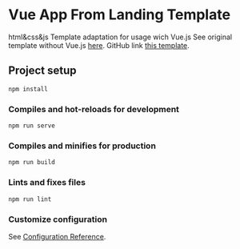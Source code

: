# Vue App From Landing Template

html&css&js Template adaptation for usage wich Vue.js
See original template without Vue.js [here](https://codworker.github.io/smart-watch-layout/).
GitHub link [this template](https://github.com/CodWorker/smart-watch-layout).

## Project setup
```
npm install
```

### Compiles and hot-reloads for development
```
npm run serve
```

### Compiles and minifies for production
```
npm run build
```

### Lints and fixes files
```
npm run lint
```

### Customize configuration
See [Configuration Reference](https://cli.vuejs.org/config/).
